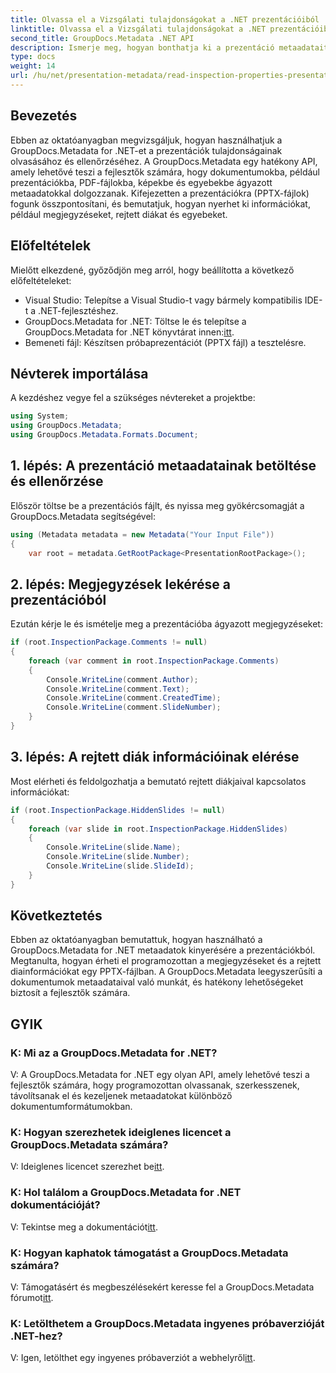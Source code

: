 ```yaml
---
title: Olvassa el a Vizsgálati tulajdonságokat a .NET prezentációiból
linktitle: Olvassa el a Vizsgálati tulajdonságokat a .NET prezentációiból
second_title: GroupDocs.Metadata .NET API
description: Ismerje meg, hogyan bonthatja ki a prezentáció metaadatait a GroupDocs.Metadata for .NET segítségével. Programozottan hozzáférhet a megjegyzésekhez, rejtett diákhoz és sok máshoz.
type: docs
weight: 14
url: /hu/net/presentation-metadata/read-inspection-properties-presentations/
---
```

## Bevezetés
Ebben az oktatóanyagban megvizsgáljuk, hogyan használhatjuk a GroupDocs.Metadata for .NET-et a prezentációk tulajdonságainak olvasásához és ellenőrzéséhez. A GroupDocs.Metadata egy hatékony API, amely lehetővé teszi a fejlesztők számára, hogy dokumentumokba, például prezentációkba, PDF-fájlokba, képekbe és egyebekbe ágyazott metaadatokkal dolgozzanak. Kifejezetten a prezentációkra (PPTX-fájlok) fogunk összpontosítani, és bemutatjuk, hogyan nyerhet ki információkat, például megjegyzéseket, rejtett diákat és egyebeket.
## Előfeltételek
Mielőtt elkezdené, győződjön meg arról, hogy beállította a következő előfeltételeket:
- Visual Studio: Telepítse a Visual Studio-t vagy bármely kompatibilis IDE-t a .NET-fejlesztéshez.
-  GroupDocs.Metadata for .NET: Töltse le és telepítse a GroupDocs.Metadata for .NET könyvtárat innen:[itt](https://releases.groupdocs.com/metadata/net/).
- Bemeneti fájl: Készítsen próbaprezentációt (PPTX fájl) a tesztelésre.
## Névterek importálása
A kezdéshez vegye fel a szükséges névtereket a projektbe:
```csharp
using System;
using GroupDocs.Metadata;
using GroupDocs.Metadata.Formats.Document;
```
## 1. lépés: A prezentáció metaadatainak betöltése és ellenőrzése
Először töltse be a prezentációs fájlt, és nyissa meg gyökércsomagját a GroupDocs.Metadata segítségével:
```csharp
using (Metadata metadata = new Metadata("Your Input File"))
{
    var root = metadata.GetRootPackage<PresentationRootPackage>();
```
## 2. lépés: Megjegyzések lekérése a prezentációból
Ezután kérje le és ismételje meg a prezentációba ágyazott megjegyzéseket:
```csharp
if (root.InspectionPackage.Comments != null)
{
    foreach (var comment in root.InspectionPackage.Comments)
    {
        Console.WriteLine(comment.Author);
        Console.WriteLine(comment.Text);
        Console.WriteLine(comment.CreatedTime);
        Console.WriteLine(comment.SlideNumber);
    }
}
```
## 3. lépés: A rejtett diák információinak elérése
Most elérheti és feldolgozhatja a bemutató rejtett diákjaival kapcsolatos információkat:
```csharp
if (root.InspectionPackage.HiddenSlides != null)
{
    foreach (var slide in root.InspectionPackage.HiddenSlides)
    {
        Console.WriteLine(slide.Name);
        Console.WriteLine(slide.Number);
        Console.WriteLine(slide.SlideId);
    }
}
```
## Következtetés
Ebben az oktatóanyagban bemutattuk, hogyan használható a GroupDocs.Metadata for .NET metaadatok kinyerésére a prezentációkból. Megtanulta, hogyan érheti el programozottan a megjegyzéseket és a rejtett diainformációkat egy PPTX-fájlban. A GroupDocs.Metadata leegyszerűsíti a dokumentumok metaadataival való munkát, és hatékony lehetőségeket biztosít a fejlesztők számára.

## GYIK
### K: Mi az a GroupDocs.Metadata for .NET?
V: A GroupDocs.Metadata for .NET egy olyan API, amely lehetővé teszi a fejlesztők számára, hogy programozottan olvassanak, szerkesszenek, távolítsanak el és kezeljenek metaadatokat különböző dokumentumformátumokban.
### K: Hogyan szerezhetek ideiglenes licencet a GroupDocs.Metadata számára?
 V: Ideiglenes licencet szerezhet be[itt](https://purchase.groupdocs.com/temporary-license/).
### K: Hol találom a GroupDocs.Metadata for .NET dokumentációját?
 V: Tekintse meg a dokumentációt[itt](https://reference.groupdocs.com/metadata/net/).
### K: Hogyan kaphatok támogatást a GroupDocs.Metadata számára?
 V: Támogatásért és megbeszélésekért keresse fel a GroupDocs.Metadata fórumot[itt](https://forum.groupdocs.com/c/metadata/14).
### K: Letölthetem a GroupDocs.Metadata ingyenes próbaverzióját .NET-hez?
 V: Igen, letölthet egy ingyenes próbaverziót a webhelyről[itt](https://releases.groupdocs.com/).